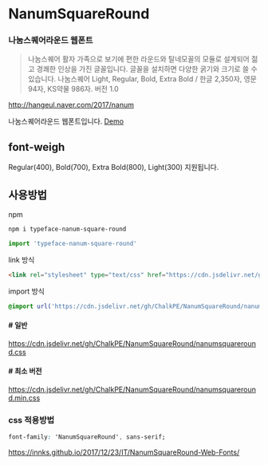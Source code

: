# NanumSquareRound
### 나눔스퀘어라운드 웹폰트
> 나눔스퀘어 활자 가족으로 보기에 편한 라운드와 탈네모꼴의 모듈로 설계되어 젊고 경쾌한 인상을 가진 글꼴입니다.
글꼴을 설치하면 다양한 굵기와 크기로 쓸 수 있습니다.
나눔스퀘어 Light, Regular, Bold, Extra Bold / 한글 2,350자, 영문 94자, KS약물 986자. 버전 1.0

http://hangeul.naver.com/2017/nanum

나눔스퀘어라운드 웹폰트입니다. [Demo](https://htmlpreview.github.io/?https://github.com/ChalkPE/NanumSquareRound/blob/master/index.html)

## font-weigh
Regular(400), Bold(700), Extra Bold(800), Light(300) 지원됩니다.

## 사용방법

npm

```bash
npm i typeface-nanum-square-round
```
```js
import 'typeface-nanum-square-round'
```

link 방식

```html
<link rel="stylesheet" type="text/css" href="https://cdn.jsdelivr.net/gh/ChalkPE/NanumSquareRound/nanumsquareround.min.css">
```

import 방식

```css
@import url('https://cdn.jsdelivr.net/gh/ChalkPE/NanumSquareRound/nanumsquareround.min.css');
```

#### # 일반
https://cdn.jsdelivr.net/gh/ChalkPE/NanumSquareRound/nanumsquareround.css

#### # 최소 버전
https://cdn.jsdelivr.net/gh/ChalkPE/NanumSquareRound/nanumsquareround.min.css

### css 적용방법

```css
font-family: 'NanumSquareRound', sans-serif;
```

https://innks.github.io/2017/12/23/IT/NanumSquareRound-Web-Fonts/

